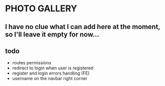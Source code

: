 # PHOTO GALLERY

## I have no clue what I can add here at the moment, so I'll leave it empty for now...

## todo 
- routes permissions
- redirect to login when user is registered
- register and login errors handling (FE)
- username on the navbar right corner